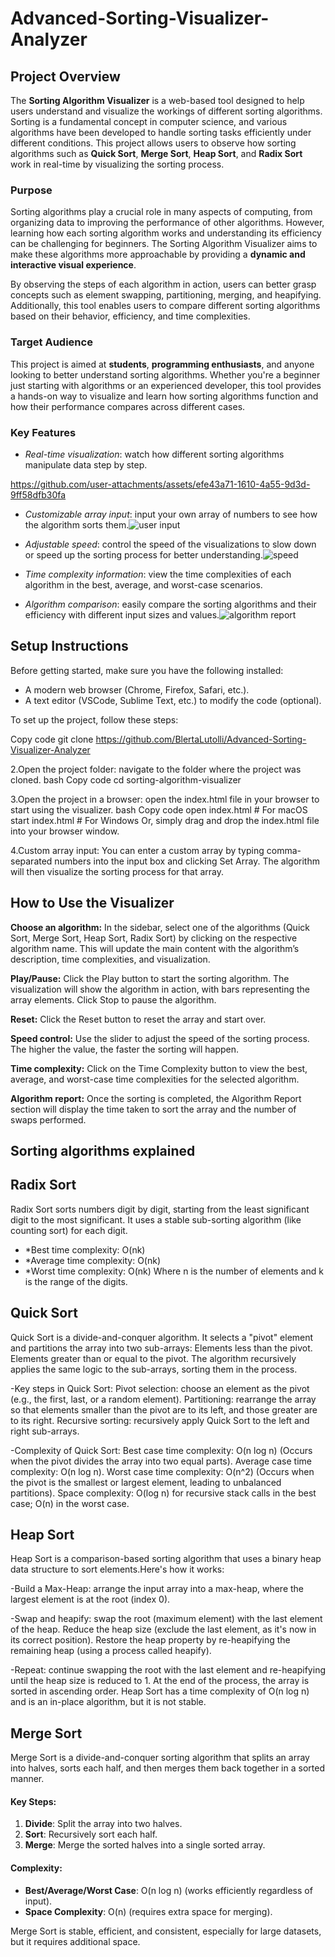 # Advanced-Sorting-Visualizer-Analyzer

## Project Overview

The **Sorting Algorithm Visualizer** is a web-based tool designed to help users understand and visualize the workings of different sorting algorithms. Sorting is a fundamental concept in computer science, and various algorithms have been developed to handle sorting tasks efficiently under different conditions. This project allows users to observe how sorting algorithms such as **Quick Sort**, **Merge Sort**, **Heap Sort**, and **Radix Sort** work in real-time by visualizing the sorting process.

### **Purpose**
Sorting algorithms play a crucial role in many aspects of computing, from organizing data to improving the performance of other algorithms. However, learning how each sorting algorithm works and understanding its efficiency can be challenging for beginners. The Sorting Algorithm Visualizer aims to make these algorithms more approachable by providing a **dynamic and interactive visual experience**. 

By observing the steps of each algorithm in action, users can better grasp concepts such as element swapping, partitioning, merging, and heapifying. Additionally, this tool enables users to compare different sorting algorithms based on their behavior, efficiency, and time complexities.

### **Target Audience**
This project is aimed at **students**, **programming enthusiasts**, and anyone looking to better understand sorting algorithms. Whether you're a beginner just starting with algorithms or an experienced developer, this tool provides a hands-on way to visualize and learn how sorting algorithms function and how their performance compares across different cases.

### **Key Features**
- *Real-time visualization*: watch how different sorting algorithms manipulate data step by step.

https://github.com/user-attachments/assets/efe43a71-1610-4a55-9d3d-9ff58dfb30fa


- *Customizable array input*: input your own array of numbers to see how the algorithm sorts them.![user input](https://github.com/user-attachments/assets/6c4a3338-bdc6-4a53-bdc6-8a6f44b2cb20)

- *Adjustable speed*: control the speed of the visualizations to slow down or speed up the sorting process for better understanding.![speed](https://github.com/user-attachments/assets/680c9efd-9b84-4eae-9e27-6a40895ef9f6)

- *Time complexity information*: view the time complexities of each algorithm in the best, average, and worst-case scenarios.
- *Algorithm comparison*: easily compare the sorting algorithms and their efficiency with different input sizes and values.![algorithm report](https://github.com/user-attachments/assets/50dde727-20b8-4c47-b934-d0a18071e565)

## Setup Instructions

Before getting started, make sure you have the following installed:
- A modern web browser (Chrome, Firefox, Safari, etc.).
- A text editor (VSCode, Sublime Text, etc.) to modify the code (optional).

To set up the project, follow these steps:

Copy code
git clone https://github.com/BlertaLutolli/Advanced-Sorting-Visualizer-Analyzer

2.Open the project folder: navigate to the folder where the project was cloned.
bash
Copy code
cd sorting-algorithm-visualizer

3.Open the project in a browser: open the index.html file in your browser to start using the visualizer.
bash
Copy code
open index.html  # For macOS
start index.html # For Windows
Or, simply drag and drop the index.html file into your browser window.

4.Custom array input: You can enter a custom array by typing comma-separated numbers into the input box and clicking Set Array. The algorithm will then visualize the sorting process for that array.

## How to Use the Visualizer

**Choose an algorithm:** In the sidebar, select one of the algorithms (Quick Sort, Merge Sort, Heap Sort, Radix Sort) by clicking on the respective algorithm name. This will update the main content with the algorithm’s description, time complexities, and visualization.

**Play/Pause:** Click the Play button to start the sorting algorithm. The visualization will show the algorithm in action, with bars representing the array elements. Click Stop to pause the algorithm.

**Reset:** Click the Reset button to reset the array and start over.

**Speed control:** Use the slider to adjust the speed of the sorting process. The higher the value, the faster the sorting will happen.

**Time complexity:** Click on the Time Complexity button to view the best, average, and worst-case time complexities for the selected algorithm.

**Algorithm report:** Once the sorting is completed, the Algorithm Report section will display the time taken to sort the array and the number of swaps performed.
  
## Sorting algorithms explained

## Radix Sort
Radix Sort sorts numbers digit by digit, starting from the least significant digit to the most significant. It uses a stable sub-sorting algorithm (like counting sort) for each digit.

- *Best time complexity: O(nk)
- *Average time complexity: O(nk)
- *Worst time complexity: O(nk)
Where n is the number of elements and k is the range of the digits.

## Quick Sort

Quick Sort is a divide-and-conquer algorithm. It selects a "pivot" element and partitions the array into two sub-arrays:
Elements less than the pivot.
Elements greater than or equal to the pivot.
The algorithm recursively applies the same logic to the sub-arrays, sorting them in the process.

-Key steps in Quick Sort:
Pivot selection: choose an element as the pivot (e.g., the first, last, or a random element).
Partitioning: rearrange the array so that elements smaller than the pivot are to its left, and those greater are to its right.
Recursive sorting: recursively apply Quick Sort to the left and right sub-arrays.

-Complexity of Quick Sort:
Best case time complexity: O(n log n) (Occurs when the pivot divides the array into two equal parts).
Average case time complexity: O(n log n).
Worst case time complexity: O(n^2) (Occurs when the pivot is the smallest or largest element, leading to unbalanced partitions).
Space complexity: O(log n) for recursive stack calls in the best case; O(n) in the worst case.

## Heap Sort
Heap Sort is a comparison-based sorting algorithm that uses a binary heap data structure to sort elements.Here's how it works:

-Build a Max-Heap:
arrange the input array into a max-heap, where the largest element is at the root (index 0).

-Swap and heapify:
swap the root (maximum element) with the last element of the heap.
Reduce the heap size (exclude the last element, as it's now in its correct position).
Restore the heap property by re-heapifying the remaining heap (using a process called heapify).

-Repeat:
continue swapping the root with the last element and re-heapifying until the heap size is reduced to 1.
At the end of the process, the array is sorted in ascending order. 
Heap Sort has a time complexity of O(n log n) and is an in-place algorithm, but it is not stable.

## Merge Sort

Merge Sort is a divide-and-conquer sorting algorithm that splits an array into halves, sorts each half, and then merges them back together in a sorted manner.

#### Key Steps:
1. **Divide**: Split the array into two halves.
2. **Sort**: Recursively sort each half.
3. **Merge**: Merge the sorted halves into a single sorted array.

#### Complexity:
- **Best/Average/Worst Case**: O(n log n) (works efficiently regardless of input).
- **Space Complexity**: O(n) (requires extra space for merging).

Merge Sort is stable, efficient, and consistent, especially for large datasets, but it requires additional space.




